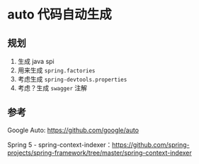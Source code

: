 # auto 代码自动生成

## 规划
1. 生成 java spi
2. 用来生成 `spring.factories`
3. 考虑生成 `spring-devtools.properties`
4. 考虑？生成 `swagger` 注解 

## 参考
Google Auto: https://github.com/google/auto

Spring 5 - spring-context-indexer：https://github.com/spring-projects/spring-framework/tree/master/spring-context-indexer